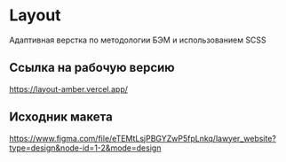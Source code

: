 # Layout

Адаптивная верстка по методологии БЭМ и использованием SCSS

## Ссылка на рабочую версию

https://layout-amber.vercel.app/

## Исходник макета

https://www.figma.com/file/eTEMtLsjPBGYZwP5fpLnkq/lawyer_website?type=design&node-id=1-2&mode=design
